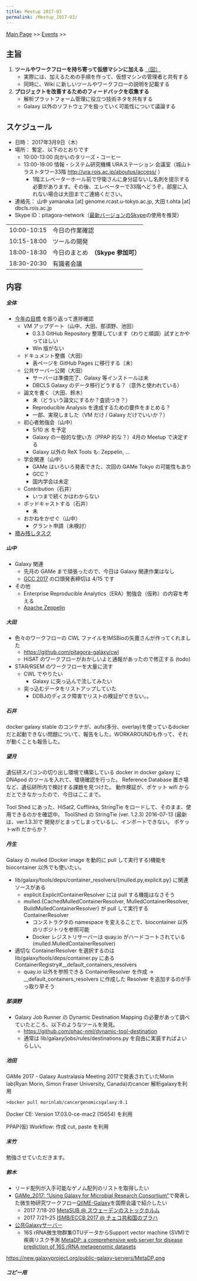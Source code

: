 ```yaml
---
title: Meetup 2017-03
permalink: /Meetup_2017-03/
---
```


[Main Page](/Main_Page "wikilink") &gt;&gt; [Events](/Events "wikilink") &gt;&gt;

主旨
----

1.  **ツールやワークフローを持ち寄って仮想マシンに加える** [（図）](http://www.pitagora-galaxy.org/_/rsrc/1416890873801/about/about_overview.png)
    -   実際には、加えるための手順を作って、仮想マシンの管理者と共有する
    -   同時に、Wiki に新しいツールやワークフローの説明を記載する
2.  **プロジェクトを改善するためのフィードバックを収集する**
    -   解析プラットフォーム管理に役立つ技術ネタを共有する
    -   Galaxy 以外のソフトウェアを扱っていく可能性について議論する

スケジュール
------------

-   日時： 2017年3月9日（木）
-   場所： 暫定、以下のとおりです
    -   10:00-13:00 向かいのタリーズ・コーヒー
    -   13:00-19:00 情報・システム研究機構 URAステーション 会議室（城山トラストタワー33階 <http://ura.rois.ac.jp/aboutus/access/> ）
        -   1階エレベーターホール前で守衛さんに身分証ないし名刺を提示する必要があります。その後、エレベーターで33階へどうぞ。部屋に入れない場合は大田までご連絡ください。
-   連絡先： 山中 yamanaka \[at\] genome.rcast.u-tokyo.ac.jp, 大田 t.ohta \[at\] dbcls.rois.ac.jp
-   Skype ID：pitagora-network（[最新バージョンのSkype](http://www.skype.com/ja/)の使用を推奨）

|             |                                    |
|-------------|------------------------------------|
| 10:00-10:15 | 今日の作業確認                     |
| 10:15-18:00 | ツールの開発                       |
| 18:00-18:30 | 今日のまとめ　**（Skype 参加可）** |
| 18:30-20:30 | 有識者会議                         |

内容
----

##### 全体

-   [今年の目標](https://docs.google.com/document/d/162X8s7kEEdZ5i5QBSDJyknsgW673b81p4WuFmklQaBU/edit) を振り返って進捗確認
    -   VM アップデート（山中、大田、那須野、池田）
        -   0.3.3 GitHub Repository 整理しています（わりと順調）試すとかやってほしい
        -   Win 版がない
    -   ドキュメント整備（大田）
        -   表ページを GitHub Pages に移行する（未）
    -   公共サーバー公開（大田）
        -   サーバーは準備完了、Galaxy 等インストールは未
        -   DBCLS Galaxy のデータ移行どうする？（意外と使われている）
    -   論文を書く（大田、鈴木）
        -   未（どういう論文にするか？査読つき？）
        -   Reproducible Analysis を達成するための要件をまとめる？
        -   一部、実現しました（VM だけ / Galaxy だけでいいか？）
    -   初心者勉強会（山中）
        -   5/10 水 を予定
        -   Galaxy の一般的な使い方（PPAP 的な？）4月の Meetup で決定する
        -   Galaxy 以外の ReX Tools も: Zeppelin, ...
    -   学会関連（山中）
        -   GAMe はいろいろ発表できた、次回の GAMe Tokyo の可能性もあり
        -   GCC？
        -   国内学会は未定
    -   Contribution（石井）
        -   いつまで続くかはわからない
    -   ポッドキャストする（石井）
        -   未
    -   おかねをかせぐ（山中）
        -   グラント申請（未検討）
-   [積み残しタスク](/積み残しタスク "wikilink")

##### 山中

-   Galaxy 関連
    -   先月の GAMe まで頑張ったので、今日は Galaxy 関連作業はなし
    -   [GCC 2017](https://gcc2017.sciencesconf.org/) の口頭発表締切は 4/15 です
-   その他
    -   Enterprise Reproducible Analytics（ERA）勉強会（仮称）の内容を考える
    -   [Apache Zeppelin](/Apache_Zeppelin "wikilink")

##### 大田

-   色々のワークフローの CWL ファイルをIMSBioの矢葺さんが作ってくれました
    -   <https://github.com/pitagora-galaxy/cwl>
    -   HiSAT のワークフローがおかしいよと通報があったので修正する (todo)
-   STAR/RSEM のワークフローを大量に流す
    -   CWL でやりたい
        -   Galaxy に突っ込んで流してみたい
    -   突っ込むデータをリストアップしていた
        -   DDBJのディスク障害でリストの検証ができない。。

##### 石井

docker galaxy stable のコンテナが、aufs(多分、overlay)を使っているdockerだと起動できない問題について、報告をした。WORKAROUNDも作って、それが動くことも報告した。

##### 望月

遺伝研スパコンの切り出し環境で構築している docker in docker galaxy に DNApod のツールを入れて、環境確認を行った。 Reference Database 置き場など、遺伝研所内で検討する課題を見つけた。 動作検証が、ポケット wifi からだとできなかったので、今日はここまで。

Tool Shed にあった、HiSat2, Cufflinks, StringTie をロードして、そのまま、使用できるのかを確認中。 ToolShed の StringTie (ver. 1.2.3) 2016-07-13 (最新は、ver.1.3.3)で 開発がとまってしまっているし、インポートできない。 ポケットwifi だからか？

##### 丹生

Galaxy の mulled (Docker image を動的に pull して実行する)機能を biocontainer 以外でも使いたい。

-   lib/galaxy/tools/deps/container_resolvers/{mulled.py,explicit.py} に関連ソースがある
    -   explicit.ExplicitContainerResolver には pull する機能はなさそう
    -   mulled.{CachedMulledContainerResolver, MulledContainerResolver, BuildMulledContainerResolver} が pull して実行する ContainerResolver
        -   コンストラクタの namespace を変えることで、biocontainer 以外のリポジトリを参照可能
        -   Docker レジストリサーバーは quay.io がハードコートされている (mulled.MulledContainerResolver)
-   適切な ContainerResolver を選択するのは lib/galaxy/tools/deps/container.py にある ContainerRegistry\#__default_containers_resolvers
    -   quay.io 以外を参照できる ContainerResolver を作成 -&gt; __default_containers_resolvers に作成した Resolver を追加するのが手っ取り早そう

##### 那須野

-   Galaxy Job Runner の Dynamic Destination Mapping の必要があって調べていたところ、以下のようなツールを発見。
    -   <https://github.com/phac-nml/dynamic-tool-destination>
    -   通常は lib/galaxy/jobs/rules/destinations.py を自由に実装すればよいらしい。

##### 池田

GAMe 2017 - Galaxy Australasia Meeting 2017で発表されていたMorin lab(Ryan Morin, Simon Fraser University, Canada)のcancer 解析galaxyを利用

`>docker pull morinlab/cancergenomicsgalaxy:0.1`

Docker CE: Version 17.03.0-ce-mac2 (15654) を利用

PPAP(仮) Workflow: 作成 cut, paste を利用

##### 末竹

勉強させていただきます。

##### 鈴木

-   リード配列が入手可能なゲノム配列のリストを取得したい
-   [GAMe_2017: “Using Galaxy for Microbial Research Consortium”](https://twitter.com/GalaxyAustralia/status/819335587136229377)で発表した微生物研究ワークフロー[QIIME-Galaxy](https://github.com/haruosuz/qiime#galaxy)を国際会議で紹介したい
    -   2017 7/18-20 [MetaSUB @ スウェーデンのストックホルム](https://goo.gl/forms/3nCbwJtWauGPZZZb2)
    -   2017 7/21–25 [ISMB/ECCB 2017 @ チェコ共和国のプラハ](http://www.camda.info)
-   [公共Galaxyサーバー](https://new.galaxyproject.org/public-galaxy-servers/)
    -   16S rRNA微生物群集OTUデータからSupport vector machine (SVM)で疾病リスク予測 [MetaDP: a comprehensive web server for disease prediction of 16S rRNA metagenomic datasets](http://link.springer.com/article/10.1007/s41048-016-0033-4)

<https://new.galaxyproject.org/public-galaxy-servers/MetaDP.png>

##### コピー用
